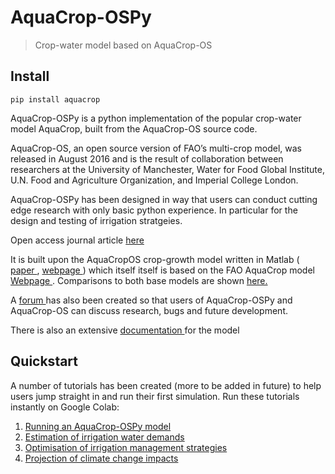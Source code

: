 # AquaCrop-OSPy
> Crop-water model based on AquaCrop-OS


## Install

`pip install aquacrop`

AquaCrop-OSPy is a python implementation of the popular crop-water model AquaCrop, built from the AquaCrop-OS source code.

AquaCrop-OS, an open source version of FAO’s multi-crop model, was released in August 2016 and is the result of collaboration between researchers at the University of Manchester, Water for Food Global Institute, U.N. Food and Agriculture Organization, and Imperial College London.

AquaCrop-OSPy has been designed in way that users can conduct cutting edge research with only basic python experience. In particular for the design and testing of irrigation stratgeies.

Open access journal article <a href=https://doi.org/10.1016/j.agwat.2021.106976> here </a>

It is built upon the AquaCropOS crop-growth model written in Matlab (<a href=https://doi.org/10.1016/j.agwat.2016.11.015> paper </a>,  <a href=https://www.aquacropos.com/> webpage </a>) which itself itself is based on the FAO AquaCrop model <a href=http://www.fao.org/aquacrop/en/>Webpage </a>. Comparisons to both base models are shown <a href=https://aquacropos.github.io/aquacrop/comparison.html> here. </a>


A <a href=https://forum.aquacroposforum.com/>forum </a> has also been created so that users of AquaCrop-OSPy and AquaCrop-OS can discuss research, bugs and future development. 

There is also an extensive <a href=https://aquacropos.github.io/aquacrop/>documentation </a> for the model

## Quickstart

A number of tutorials has been created (more to be added in future) to help users jump straight in and run their first simulation. Run these tutorials instantly on Google Colab:


1.   <a href=https://colab.research.google.com/github/thomasdkelly/aquacrop/blob/master/tutorials/AquaCrop_OSPy_Notebook_1.ipynb>Running an AquaCrop-OSPy model</a>
2.   <a href=https://colab.research.google.com/github/thomasdkelly/aquacrop/blob/master/tutorials/AquaCrop_OSPy_Notebook_2.ipynb>Estimation of irrigation water demands</a>
3.   <a href=https://colab.research.google.com/github/thomasdkelly/aquacrop/blob/master/tutorials/AquaCrop_OSPy_Notebook_3.ipynb>Optimisation of irrigation management strategies</a>
4.  <a href=https://colab.research.google.com/github/thomasdkelly/aquacrop/blob/master/tutorials/AquaCrop_OSPy_Notebook_4.ipynb>Projection of climate change impacts</a>

